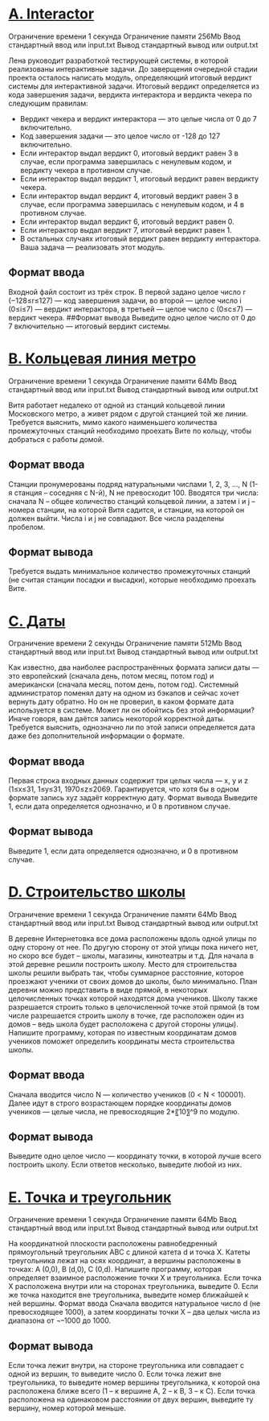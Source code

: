 # [A. Interactor](https://github.com/VinogradovaD/yandex_training_alg_2.0/blob/main/Day%201.1/A.java)
Ограничение времени	1 секунда
Ограничение памяти	256Mb
Ввод	стандартный ввод или input.txt
Вывод	стандартный вывод или output.txt

Лена руководит разработкой тестирующей системы, в которой реализованы интерактивные задачи. 
До заверщения очередной стадии проекта осталось написать модуль, определяющий итоговый вердикт системы для интерактивной задачи. Итоговый вердикт определяется из кода завершения задачи, вердикта интерактора и вердикта чекера по следующим правилам: 
- Вердикт чекера и вердикт интерактора — это целые числа от 0 до 7 включительно. 
- Код завершения задачи — это целое число от -128 до 127 включительно. 
- Если интерактор выдал вердикт 0, итоговый вердикт равен 3 в случае, если программа завершилась с ненулевым кодом, и вердикту чекера в противном случае. 
- Если интерактор выдал вердикт 1, итоговый вердикт равен вердикту чекера. 
- Если интерактор выдал вердикт 4, итоговый вердикт равен 3 в случае, если программа завершилась с ненулевым кодом, и 4 в противном случае. 
- Если интерактор выдал вердикт 6, итоговый вердикт равен 0. 
- Если интерактор выдал вердикт 7, итоговый вердикт равен 1. 
- В остальных случаях итоговый вердикт равен вердикту интерактора.
Ваша задача — реализовать этот модуль.

## Формат ввода
Входной файл состоит из трёх строк. В первой задано целое число r (−128≤r≤127) — код завершения задачи, во второй — целое число i (0≤i≤7) — вердикт интерактора, в третьей — целое число c (0≤c≤7) — вердикт чекера. 
##Формат вывода
Выведите одно целое число от 0 до 7 включительно — итоговый вердикт системы. 

# [B. Кольцевая линия метро](https://github.com/VinogradovaD/yandex_training_alg_2.0/blob/main/Day%201.1/B.java)
Ограничение времени	1 секунда
Ограничение памяти	64Mb
Ввод	стандартный ввод или input.txt
Вывод	стандартный вывод или output.txt

Витя работает недалеко от одной из станций кольцевой линии Московского метро, а живет рядом с другой станцией той же линии. Требуется выяснить, мимо какого наименьшего количества промежуточных станций необходимо проехать Вите по кольцу, чтобы добраться с работы домой.

## Формат ввода
Станции пронумерованы подряд натуральными числами 1, 2, 3, …, N (1-я станция – соседняя с N-й), N не превосходит 100.
Вводятся три числа: сначала N – общее количество станций кольцевой линии, а затем i и j – номера станции, на которой Витя садится, и станции, на которой он должен выйти. Числа i и j не совпадают. Все числа разделены пробелом.

## Формат вывода
Требуется выдать минимальное количество промежуточных станций (не считая станции посадки и высадки), которые необходимо проехать Вите.

# [C. Даты](https://github.com/VinogradovaD/yandex_training_alg_2.0/blob/main/Day%201.1/C.java)
Ограничение времени	2 секунды
Ограничение памяти	512Mb
Ввод	стандартный ввод или input.txt
Вывод	стандартный вывод или output.txt

Как известно, два наиболее распространённых формата записи даты — это европейский (сначала день, потом месяц, потом год) и американски (сначала месяц, потом день, потом год). Системный администратор поменял дату на одном из бэкапов и сейчас хочет вернуть дату обратно. Но он не проверил, в каком формате дата используется в системе. Может ли он обойтись без этой информации? 
Иначе говоря, вам даётся запись некоторой корректной даты. Требуется выяснить, однозначно ли по этой записи определяется дата даже без дополнительной информации о формате. 

## Формат ввода
Первая строка входных данных содержит три целых числа — x, y и z (1≤x≤31, 1≤y≤31, 1970≤z≤2069. Гарантируется, что хотя бы в одном формате запись xyz задаёт корректную дату. 
Формат вывода
Выведите 1, если дата определяется однозначно, и 0 в противном случае.

## Формат вывода
Выведите 1, если дата определяется однозначно, и 0 в противном случае.

# [D. Строительство школы](https://github.com/VinogradovaD/yandex_training_alg_2.0/blob/main/Day%201.1/D.java)
Ограничение времени	1 секунда
Ограничение памяти	64Mb
Ввод	стандартный ввод или input.txt
Вывод	стандартный вывод или output.txt

В деревне Интернетовка все дома расположены вдоль одной улицы по одну сторону от нее. По другую сторону от этой улицы пока ничего нет, но скоро все будет – школы, магазины, кинотеатры и т.д. 
Для начала в этой деревне решили построить школу. Место для строительства школы решили выбрать так, чтобы суммарное расстояние, которое проезжают ученики от своих домов до школы, было минимально. 
План деревни можно представить в виде прямой, в некоторых целочисленных точках которой находятся дома учеников. Школу также разрешается строить только в целочисленной точке этой прямой (в том числе разрешается строить школу в точке, где расположен один из домов – ведь школа будет расположена с другой стороны улицы). 
Напишите программу, которая по известным координатам домов учеников поможет определить координаты места строительства школы.
## Формат ввода
Сначала вводится число N — количество учеников (0 < N < 100001). Далее идут в строго возрастающем порядке координаты домов учеников — целые числа, не превосходящие 2*〖10〗^9 по модулю. 
## Формат вывода
Выведите одно целое число — координату точки, в которой лучше всего построить школу. Если ответов несколько, выведите любой из них. 

# [E. Точка и треугольник](https://github.com/VinogradovaD/yandex_training_alg_2.0/blob/main/Day%201.1/E.java)
Ограничение времени	1 секунда
Ограничение памяти	64Mb
Ввод	стандартный ввод или input.txt
Вывод	стандартный вывод или output.txt

На координатной плоскости расположены равнобедренный прямоугольный треугольник ABC с длиной катета d и точка X. Катеты треугольника лежат на осях координат, а вершины расположены в точках: A (0,0), B (d,0), C (0,d). 
Напишите программу, которая определяет взаимное расположение точки X и треугольника. Если точка X расположена внутри или на сторонах треугольника, выведите 0. Если же точка находится вне треугольника, выведите номер ближайшей к ней вершины. 
Формат ввода
Сначала вводится натуральное число d (не превосходящее 1000), а затем координаты точки X – два целых числа из диапазона от ¬–1000 до 1000. 

## Формат вывода
Если точка лежит внутри, на стороне треугольника или совпадает с одной из вершин, то выведите число 0. Если точка лежит вне треугольника, то выведите номер вершины треугольника, к которой она расположена ближе всего (1 – к вершине A, 2 – к B, 3 – к C). Если точка расположена на одинаковом расстоянии от двух вершин, выведите ту вершину, номер которой меньше.
